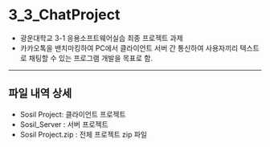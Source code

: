 # 3_3_ChatProject
* 광운대학교 3-1 응용소프트웨어실습 최종 프로젝트 과제
* 카카오톡을 밴치마킹하여 PC에서 클라이언트 서버 간 통신하여 사용자끼리 텍스트로 채팅할 수 있는 프로그램 개발을 목표로 함.
***
## 파일 내역 상세
* Sosil Project: 클라이언트 프로젝트
* Sosil_Server : 서버 프로젝트
* Sosil Project.zip : 전체 프로젝트 zip 파일
